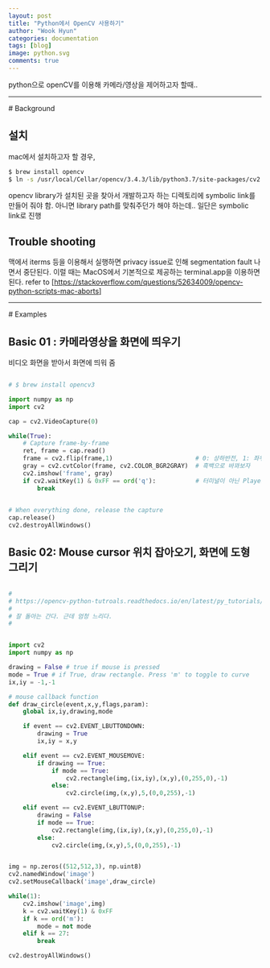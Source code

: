 ```yaml
---
layout: post
title: "Python에서 OpenCV 사용하기"
author: "Wook Hyun"
categories: documentation
tags: [blog]
image: python.svg
comments: true
---
```





python으로 openCV를 이용해 카메라/영상을 제어하고자 할때..
<hr>
# Background

## 설치

mac에서 설치하고자 할 경우, 

```bash
$ brew install opencv
$ ln -s /usr/local/Cellar/opencv/3.4.3/lib/python3.7/site-packages/cv2.cpython-37m-darwin.so cv2.so
```

opencv library가 설치된 곳을 찾아서 개발하고자 하는 디렉토리에 symbolic link를 만들어 줘야 함.
아니면 library path를 맞춰주던가 해야 하는데.. 일단은 symbolic link로 진행

## Trouble shooting

맥에서 iterms 등을 이용해서 실행하면 privacy issue로 인해 segmentation fault 나면서 중단된다.
이럴 때는 MacOS에서 기본적으로 제공하는 terminal.app을 이용하면 된다.
refer to [https://stackoverflow.com/questions/52634009/opencv-python-scripts-mac-aborts]

<hr>
# Examples

## Basic 01 : 카메라영상을 화면에 띄우기

비디오 화면을 받아서 화면에 띄워 줌

```python

# $ brew install opencv3

import numpy as np
import cv2

cap = cv2.VideoCapture(0)

while(True):
    # Capture frame-by-frame
    ret, frame = cap.read()
    frame = cv2.flip(frame,1)                       # 0: 상하반전, 1: 좌우반전
    gray = cv2.cvtColor(frame, cv2.COLOR_BGR2GRAY)  # 흑백으로 바꽈보자
    cv2.imshow('frame', gray)   
    if cv2.waitKey(1) & 0xFF == ord('q'):           # 터미널이 아닌 Player에서의 Key in을 받아들임.
        break
        

# When everything done, release the capture
cap.release()
cv2.destroyAllWindows()
```


## Basic 02: Mouse cursor 위치 잡아오기, 화면에 도형 그리기


```python

#
# https://opencv-python-tutroals.readthedocs.io/en/latest/py_tutorials/py_gui/py_mouse_handling/py_mouse_handling.html#mouse-handling
#
# 잘 돌아는 간다. 근데 엄청 느리다.
#


import cv2
import numpy as np

drawing = False # true if mouse is pressed
mode = True # if True, draw rectangle. Press 'm' to toggle to curve
ix,iy = -1,-1

# mouse callback function
def draw_circle(event,x,y,flags,param):
    global ix,iy,drawing,mode

    if event == cv2.EVENT_LBUTTONDOWN:
        drawing = True
        ix,iy = x,y

    elif event == cv2.EVENT_MOUSEMOVE:
        if drawing == True:
            if mode == True:
                cv2.rectangle(img,(ix,iy),(x,y),(0,255,0),-1)
            else:
                cv2.circle(img,(x,y),5,(0,0,255),-1)

    elif event == cv2.EVENT_LBUTTONUP:
        drawing = False
        if mode == True:
            cv2.rectangle(img,(ix,iy),(x,y),(0,255,0),-1)
        else:
            cv2.circle(img,(x,y),5,(0,0,255),-1)


img = np.zeros((512,512,3), np.uint8)
cv2.namedWindow('image')
cv2.setMouseCallback('image',draw_circle)

while(1):
    cv2.imshow('image',img)
    k = cv2.waitKey(1) & 0xFF
    if k == ord('m'):
        mode = not mode
    elif k == 27:
        break

cv2.destroyAllWindows()            
```